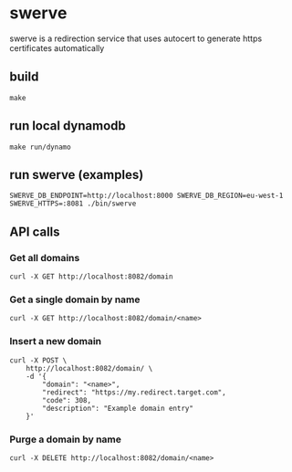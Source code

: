 # swerve

swerve is a redirection service that uses autocert to generate https certificates automatically

## build

    make

## run local dynamodb

    make run/dynamo

## run swerve (examples)

    SWERVE_DB_ENDPOINT=http://localhost:8000 SWERVE_DB_REGION=eu-west-1 SWERVE_HTTPS=:8081 ./bin/swerve

## API calls

### Get all domains

    curl -X GET http://localhost:8082/domain

### Get a single domain by name

    curl -X GET http://localhost:8082/domain/<name>

### Insert a new domain

    curl -X POST \
        http://localhost:8082/domain/ \
        -d '{
            "domain": "<name>",
            "redirect": "https://my.redirect.target.com",
            "code": 308,
            "description": "Example domain entry"
        }'

### Purge a domain by name

    curl -X DELETE http://localhost:8082/domain/<name>